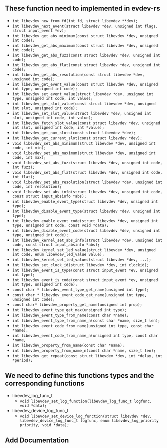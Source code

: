 ## These function need to implemented in evdev-rs

* `int libevdev_new_from_fd(int fd, struct libevdev **dev);`
* `int libevdev_next_event(struct libevdev *dev, unsigned int flags, struct input_event *ev);`
* `int libevdev_get_abs_minimum(const struct libevdev *dev, unsigned int code);`
* `int libevdev_get_abs_maximum(const struct libevdev *dev, unsigned int code);`
* `int libevdev_get_abs_fuzz(const struct libevdev *dev, unsigned int code);`
* `int libevdev_get_abs_flat(const struct libevdev *dev, unsigned int code);`
* `int libevdev_get_abs_resolution(const struct libevdev *dev, unsigned int code);`
* `int libevdev_get_event_value(const struct libevdev *dev, unsigned int type, unsigned int code);`
* `int libevdev_set_event_value(struct libevdev *dev, unsigned int type, unsigned int code, int value);`
* `int libevdev_get_slot_value(const struct libevdev *dev, unsigned int slot, unsigned int code);`
* `int libevdev_set_slot_value(struct libevdev *dev, unsigned int slot, unsigned int code, int value);`
* `int libevdev_fetch_slot_value(const struct libevdev *dev, unsigned int slot, unsigned int code, int *value);`
* `int libevdev_get_num_slots(const struct libevdev *dev);`
* `int libevdev_get_current_slot(const struct libevdev *dev);`
* `void libevdev_set_abs_minimum(struct libevdev *dev, unsigned int code, int min);`
* `void libevdev_set_abs_maximum(struct libevdev *dev, unsigned int code, int max);`
* `void libevdev_set_abs_fuzz(struct libevdev *dev, unsigned int code, int fuzz);`
* `void libevdev_set_abs_flat(struct libevdev *dev, unsigned int code, int flat);`
* `void libevdev_set_abs_resolution(struct libevdev *dev, unsigned int code, int resolution);`
* `void libevdev_set_abs_info(struct libevdev *dev, unsigned int code, const struct input_absinfo *abs);`
* `int libevdev_enable_event_type(struct libevdev *dev, unsigned int type);`
* `int libevdev_disable_event_type(struct libevdev *dev, unsigned int type);`
* `int libevdev_enable_event_code(struct libevdev *dev, unsigned int type, unsigned int code, const void *data);`
* `int libevdev_disable_event_code(struct libevdev *dev, unsigned int type, unsigned int code);`
* `int libevdev_kernel_set_abs_info(struct libevdev *dev, unsigned int code, const struct input_absinfo *abs);`
* `int libevdev_kernel_set_led_value(struct libevdev *dev, unsigned int code, enum libevdev_led_value value);`
* `int libevdev_kernel_set_led_values(struct libevdev *dev, ...);`
* `int libevdev_set_clock_id(struct libevdev *dev, int clockid);`
* `int libevdev_event_is_type(const struct input_event *ev, unsigned int type);`
* `int libevdev_event_is_code(const struct input_event *ev, unsigned int type, unsigned int code);`
* `const char * libevdev_event_type_get_name(unsigned int type);`
* `const char * libevdev_event_code_get_name(unsigned int type, unsigned int code);`
* `const char* libevdev_property_get_name(unsigned int prop);`
* `int libevdev_event_type_get_max(unsigned int type);`
* `int libevdev_event_type_from_name(const char *name);`
* `int libevdev_event_type_from_name_n(const char *name, size_t len);`
* `int libevdev_event_code_from_name(unsigned int type, const char *name);`
* `int libevdev_event_code_from_name_n(unsigned int type, const char *name,`
* `int libevdev_property_from_name(const char *name);`
* `int libevdev_property_from_name_n(const char *name, size_t len);`
* `int libevdev_get_repeat(const struct libevdev *dev, int *delay, int *period);`

## We need to define this functions types and the corresponding functions

* libevdev_log_func_t
    * `void libevdev_set_log_function(libevdev_log_func_t logfunc, void *data);`
* libevdev_device_log_func_t
    * `void libevdev_set_device_log_function(struct libevdev *dev,
				      libevdev_device_log_func_t logfunc,
				      enum libevdev_log_priority priority,
				      void *data);`

## Add Documentation
